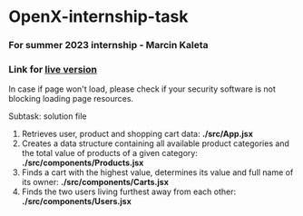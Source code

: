 # OpenX-internship-task

### For summer 2023 internship - Marcin Kaleta

### Link for [live version](https://markal84.github.io/OpenX-internship-task/)

In case if page won't load, please check if your security software is not blocking loading page resources.

Subtask: solution file
1. Retrieves user, product and shopping cart data: **./src/App.jsx**
2. Creates a data structure containing all available product categories and the total value of products of a given category: **./src/components/Products.jsx**
3. Finds a cart with the highest value, determines its value and full name of its owner: **./src/components/Carts.jsx**
4. Finds the two users living furthest away from each other: **./src/components/Users.jsx**


